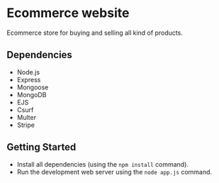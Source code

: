 # Ecommerce website

Ecommerce store for buying and selling all kind of products.

## Dependencies

- Node.js
- Express
- Mongoose
- MongoDB
- EJS
- Csurf
- Multer
- Stripe

## Getting Started

- Install all dependencies (using the `npm install` command).
- Run the development web server using the `node app.js` command.


